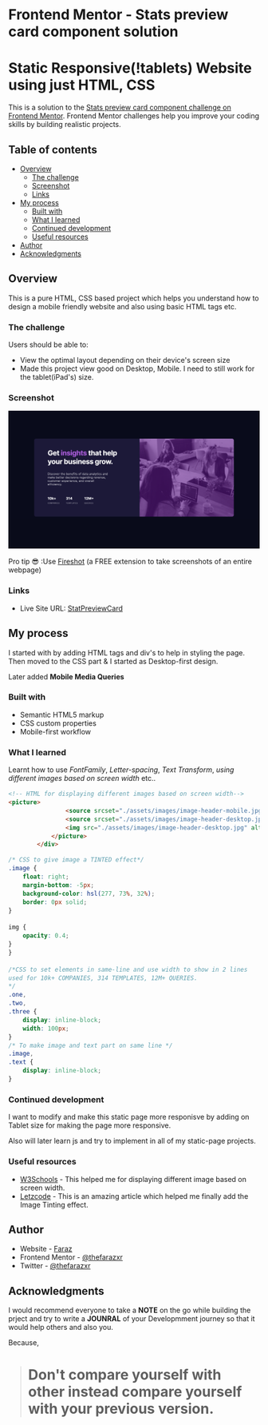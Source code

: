 # Frontend Mentor - Stats preview card component solution
# Static Responsive(!tablets) Website using just HTML, CSS

This is a solution to the [Stats preview card component challenge on Frontend Mentor](https://www.frontendmentor.io/challenges/stats-preview-card-component-8JqbgoU62). Frontend Mentor challenges help you improve your coding skills by building realistic projects. 

## Table of contents

- [Overview](#overview)
  - [The challenge](#the-challenge)
  - [Screenshot](#screenshot)
  - [Links](#links)
- [My process](#my-process)
  - [Built with](#built-with)
  - [What I learned](#what-i-learned)
  - [Continued development](#continued-development)
  - [Useful resources](#useful-resources)
- [Author](#author)
- [Acknowledgments](#acknowledgments)



## Overview
This is a pure HTML, CSS based project which helps you understand how to design a mobile friendly website and also using basic HTML tags etc.

### The challenge

Users should be able to:

- View the optimal layout depending on their device's screen size
- Made this project view good on Desktop, Mobile. I need to still work for the tablet(iPad's) size.

### Screenshot
![Screenshot](./assets/images/screenshot.png)

Pro tip 😎  :Use [Fireshot](https://chrome.google.com/webstore/detail/take-webpage-screenshots/mcbpblocgmgfnpjjppndjkmgjaogfceg?hl=en) (a FREE extension to take screenshots of an entire webpage)
### Links

- Live Site URL: [StatPreviewCard](https://thefarazxr.github.io/StatPreviewCardProject/)

## My process
I started with by adding HTML tags and div's to help in styling the page.
Then moved to the CSS part & I started as Desktop-first design.

Later added **Mobile Media Queries**

### Built with

- Semantic HTML5 markup
- CSS custom properties
- Mobile-first workflow


### What I learned
Learnt how to use *FontFamily*, *Letter-spacing*, *Text Transform*, *using different images based on screen width* etc..


```html
<!-- HTML for displaying different images based on screen width-->
<picture>
                <source srcset="./assets/images/image-header-mobile.jpg" media="(max-width: 375px)">
                <source srcset="./assets/images/image-header-desktop.jpg">
                <img src="./assets/images/image-header-desktop.jpg" alt="talks" style="width:auto">
            </picture>
        </div>
```
```css
/* CSS to give image a TINTED effect*/
.image {
    float: right;
    margin-bottom: -5px;
    background-color: hsl(277, 73%, 32%);
    border: 0px solid;
}

img {
    opacity: 0.4;
}
}

/*CSS to set elements in same-line and use width to show in 2 lines
used for 10k+ COMPANIES, 314 TEMPLATES, 12M+ QUERIES.
*/
.one,
.two,
.three {
    display: inline-block;
    width: 100px;
}
/* To make image and text part on same line */
.image,
.text {
    display: inline-block;
}
```

### Continued development

I want to modify and make this static page more responisve by adding on Tablet size for making the page more responsive.

Also will later learn js and try to implement in all of my static-page projects.

### Useful resources

- [W3Schools](https://www.w3schools.com/css/css_rwd_images.asp) - This helped me for displaying different image based on screen width.
- [Letzcode](https://www.letzcode.in/HtmlCss/4_script.php) - This is an amazing article which helped me finally add the Image Tinting effect.

## Author

- Website - [Faraz](https://www.thefarazxr.com)
- Frontend Mentor - [@thefarazxr](https://www.frontendmentor.io/profile/thefarazxr)
- Twitter - [@thefarazxr](https://www.twitter.com/thefarazxr)

## Acknowledgments
I would recommend everyone to take a **NOTE** on the go while building the prject and try to write a **JOUNRAL** of your Developmment journey so that it would help others and also you.

Because,
># **Don't compare yourself with other instead compare yourself with your previous version.**
